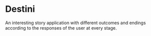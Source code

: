 # Destini
An interesting story application with different outcomes and endings according to the responses of the user at every stage.
